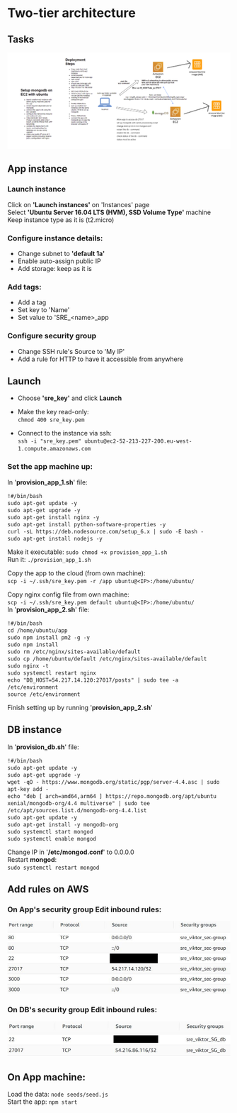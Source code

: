 # Two-tier architecture
## Tasks
![Diagram](img/diagram.png)

## App instance

### Launch instance

Click on **'Launch instances'** on 'Instances' page<br>
Select **'Ubuntu Server 16.04 LTS (HVM), SSD Volume Type'** machine<br>
Keep instance type as it is (t2.micro)<br>
### Configure instance details:
- Change subnet to **'default 1a'**<br>
- Enable auto-assign public IP<br>
- Add storage: keep as it is<br>
### Add tags:
- Add a tag<br>
- Set key to 'Name'<br>
- Set value to 'SRE_\<name\>_app
### Configure security group
- Change SSH rule's Source to 'My IP'<br>
- Add a rule for HTTP to have it accessible from anywhere

## Launch
- Choose **'sre_key'** and click **Launch**

- Make the key read-only:<br>
`chmod 400 sre_key.pem`

- Connect to the instance via ssh:<br>
`ssh -i "sre_key.pem" ubuntu@ec2-52-213-227-200.eu-west-1.compute.amazonaws.com`<br>

### Set the app machine up:
In '**provision_app_1.sh**' file:
```
!#/bin/bash
sudo apt-get update -y
sudo apt-get upgrade -y
sudo apt-get install nginx -y
sudo apt-get install python-software-properties -y
curl -sL https://deb.nodesource.com/setup_6.x | sudo -E bash -
sudo apt-get install nodejs -y
```
Make it executable:
`sudo chmod +x provision_app_1.sh`<br>
Run it: `./provision_app_1.sh`

Copy the app to the cloud (from own machine):<br>
`scp -i ~/.ssh/sre_key.pem -r /app ubuntu@<IP>:/home/ubuntu/`

Copy nginx config file from own machine:<br>
`scp -i ~/.ssh/sre_key.pem default ubuntu@<IP>:/home/ubuntu/`<br>
In '**provision_app_2.sh**' file:

```
!#/bin/bash
cd /home/ubuntu/app
sudo npm install pm2 -g -y
sudo npm install
sudo rm /etc/nginx/sites-available/default
sudo cp /home/ubuntu/default /etc/nginx/sites-available/default 
sudo nginx -t
sudo systemctl restart nginx
echo "DB_HOST=54.217.14.120:27017/posts" | sudo tee -a /etc/environment
source /etc/environment
```

Finish setting up by running '**provision_app_2.sh**'

## DB instance

In '**provision_db.sh**' file:
```
!#/bin/bash
sudo apt-get update -y
sudo apt-get upgrade -y
wget -qO - https://www.mongodb.org/static/pgp/server-4.4.asc | sudo apt-key add -
echo "deb [ arch=amd64,arm64 ] https://repo.mongodb.org/apt/ubuntu xenial/mongodb-org/4.4 multiverse" | sudo tee /etc/apt/sources.list.d/mongodb-org-4.4.list
sudo apt-get update -y
sudo apt-get install -y mongodb-org
sudo systemctl start mongod
sudo systemctl enable mongod
```
Change IP in '**/etc/mongod.conf**' to 0.0.0.0<br>
Restart **mongod**:<br>
`sudo systemctl restart mongod`

## Add rules on AWS

### On App's security group **Edit inbound rules**:

![App rules](https://github.com/ViMitre/two-tier_architecture/blob/main/img/app_rules.JPG)

### On DB's security group **Edit inbound rules**:
![DB rules](https://github.com/ViMitre/two-tier_architecture/blob/main/img/db_rules.JPG)

## On App machine:
Load the data: `node seeds/seed.js`<br>
Start the app: `npm start`
